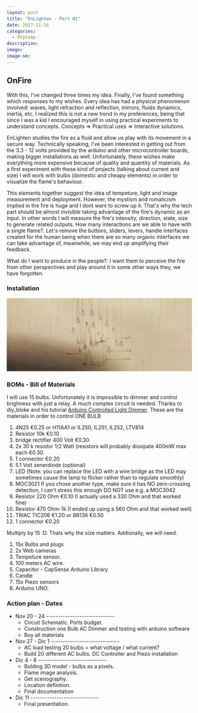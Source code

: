```yaml
---
layout: post
title: "EnLighten - Part 01"
date: 2017-11-16
categories: 
  - PhyComp
description: 
image: 
image-sm:
---
```


## OnFire

With this, I've changed three times my idea. Finally, I've found something which responses to my wishes. Every idea has had a physical phenomenon involved: waves, light refraction and reflection, mirrors, fluids dynamics, inertia, etc. I realized this is not a new trend in my preferences, being that since I was a kid I encouraged myself in using practical experiments to understand concepts. Concepts => Practical uses => Interactive solutions.

EnLighten studies the fire as a fluid and allow us play with its movement in a secure way. Technically speaking, I've been interested in getting out from the 3.3 - 12 volts provided by the arduino and other microcontroller boards, making bigger installations as well. Unfortunately, these wishes make everything more expensive because of quality and quantity of materials. As a first experiment with these kind of projects (talking about current and size) I will work with bulbs (domestic and cheapy elements) in order to visualize the flame's behaviour.


This elements together suggest the idea of tempeture, light and image measurement and deployment. However, the mystism and romaticism implied in the fire is huge and I dont want to screw up it. That's why the tech part should be almost invisible taking advantage of the fire's dynamic as an input. In other words I will measure the fire's intensity, direction, state, size to generate related outputs. How many interactions are we able to have with a single flame?. Let's remove the buttons, sliders, levers, handle interfaces created for the human being when there are so many organic interfaces we can take advantage of, meanwhile, we may end up amplifying their feedback.

What do I want to produce in the people?: I want them to perceive the fire from other perspectives and play around it in some other ways they, we have forgotten.

### Installation

![Enlighten](/assets/enlighten.jpeg)

### BOMs - Bill of Materials

I will use 15 bulbs. Unfortunately it is impossible to dimmer and control brighness with just a relay. A much complex circuit is needed. Thanks to diy_bloke and his tutorial [Arduino Controlled Light Dimmer](http://www.instructables.com/id/Arduino-controlled-light-dimmer-The-circuit/).
These are the materials in order to control ONE BULB

1. 4N25 €0.25 or H11AA1 or IL250, IL251, IL252, LTV814
2. Resistor 10k €0.10
3. bridge rectifier 400 Volt €0.30
4. 2x 30 k resistor 1/2 Watt (resistors will probably dissipate 400mW max each €0.30
5. 1 connector €0.20
6. 5.1 Volt zenerdiode (optional)
7. LED (Note: you can replace the LED with a wire bridge as the LED may sometimes cause the lamp to flicker rather than to regulate smoothly)
8. MOC3021 If you chose another type, make sure it has NO zero-crossing detection, I can't stress this enough DO NOT use e.g. a MOC3042
9. Resistor 220 Ohm €0.10 (I actually used a 330 Ohm and that worked fine)
10. Resistor 470 Ohm-1k (I ended up using a 560 Ohm and that worked well)
11. TRIAC TIC206 €1.20 or BR136 €0.50
12. 1 connector €0.20

Multiply by 15 :D. Thats why the size matters.
Addionally, we will need.

1. 15x Bulbs and plugs
2. 2x Web cameras
3. Tempeture sensor.
4. 100 meters AC wire.
5. Capacitor - CapSense Arduino Library
6. Candle
7. 15x Piezo sensors
8. Arduino UNO.

### Action plan - Dates

 + Nov 20 - 24 -----------------------------
 	- Circuit Schematic. Ports budget.
 	- Construction one Bulb AC Dimmer and testing with arduino software
 	- Buy all materials
 + Nov 27 - Dic 1 -----------------------------
  	- AC load testing 20 bulbs = what voltage / what current?
 	- Build 20 different AC bulbs. DC Controller and Piezo installation
 + Dic 4 - 8 -----------------------------
  	- Bulding 3D model - bulbs as a pixels.
 	- Flame image analysis.
 	- Get scenography.
 	- Location definition.
 	- Final documentation
 + Dic 11 -----------------------------
 	- Final presentation.





